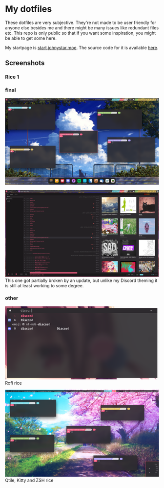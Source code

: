 # My dotfiles

These dotfiles are very subjective. They're not made to be user friendly for anyone else besides me and there might be many issues like redundant files etc. This repo is only public so that if you want some inspiration, you might be able to get some here.

My startpage is [start.johnystar.moe](https://start.johnystar.moe/). The source code for it is available [here](https://github.com/Johnystar/startpage).

## Screenshots

### Rice 1

### final

![Final AwesomeWM screenshot](dotfiles-screenshots/rice1-final-awesomewm.png)

![Final Tauon Music Box screenshot](dotfiles-screenshots/rice1-final-tauon.png)
This one got partially broken by an update, but unlike my Discord theming it is still at least working to some degree.

### other

![Rofi screenshot](dotfiles-screenshots/rice1-rofi1.png)
Rofi rice

![Qtile, Kitty and ZSH screenshot](dotfiles-screenshots/rice1-qtile-kitty-zsh.png)
Qtile, Kitty and ZSH rice
